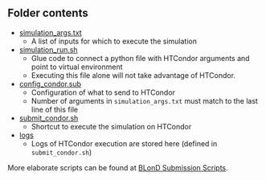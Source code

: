 ## Folder contents
- [simulation_args.txt](simulation_args.txt)
    - A list of inputs for which to execute the simulation
- [simulation_run.sh](simulation_run.sh)
    - Glue code to connect a python file with HTCondor arguments and point to virtual environment
    - Executing this file alone will not take advantage of HTCondor.
- [config_condor.sub](config_condor.sub)
  - Configuration of what to send to HTCondor
  - Number of arguments in `simulation_args.txt` must match to the last line of this file 
- [submit_condor.sh](submit_condor.sh)
    - Shortcut to execute the simulation on HTCondor
- [logs](logs)
  - Logs of HTCondor execution are stored here (defined in `submit_condor.sh`)

More elaborate scripts can be found at [BLonD Submission Scripts](https://gitlab.cern.ch/blond/submission-scripts).